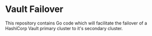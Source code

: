 # Vault Failover

This repository contains Go code which will facilitate the failover of a HashiCorp Vault primary cluster to it's secondary cluster.
